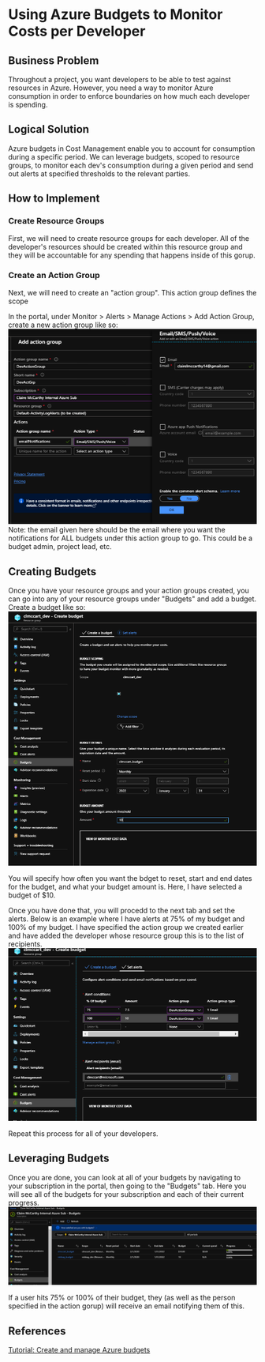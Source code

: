 
# Using Azure Budgets to Monitor Costs per Developer
## Business Problem
Throughout a project, you want developers to be able to test against resources in Azure. However, you need a way to monitor Azure consumption in order to enforce boundaries on how much each developer is spending.

## Logical Solution
Azure budgets in Cost Management enable you to account for consumption during a specific period. We can leverage budgets, scoped to resource groups, to monitor each dev's consumption during a given period and send out alerts at specified thresholds to the relevant parties.   

## How to Implement
### Create Resource Groups
First, we will need to create resource groups for each developer. All of the developer's resources should be created within this resource group and they will be accountable for any spending that happens inside of this gorup.

### Create an Action Group
Next, we will need to create an "action group". This action group defines the scope

In the portal, under Monitor > Alerts > Manage Actions > Add Action Group, create a new action group like so:
<img src="image_refs/actiongroup.png" width="800" />
Note: the email given here should be the email where you want the notifications for ALL budgets under this action group to go. This could be a budget admin, project lead, etc. 

## Creating Budgets
Once you have your resource groups and your action groups created, you can go into any of your resource groups under "Budgets" and add a budget.
Create a budget like so:
![image](image_refs/createbudget.png)

You will specify how often you want the bdget to reset, start and end dates for the budget, and what your budget amount is. Here, I have selected a budget of $10. 

Once you have done that, you will procedd to the next tab and set the alerts. 
Below is an example where I have alerts at 75% of my budget and 100% of my budget. I have specified the action group we created earlier and have added the developer whose resource group this is to the list of recipients.
![image](image_refs/createalerts.png)

Repeat this process for all of your developers.

## Leveraging Budgets
Once you are done, you can look at all of your budgets by navigating to your subscription in the portal, then going to the "Budgets" tab. Here you will see all of the budgets for your subscription and each of their current progress.
![image](image_refs/allbudgets.png)

If a user hits 75% or 100% of their budget, they (as well as the person specified in the action gorup) will receive an email notifying them of this.

## References
[Tutorial: Create and manage Azure budgets](https://docs.microsoft.com/en-us/azure/cost-management-billing/costs/tutorial-acm-create-budgets)


